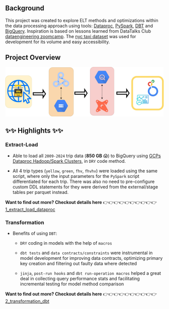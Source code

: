 ## Background

This project was created to explore ELT methods and optimizations within the data processing approach using tools: [Dataproc](https://cloud.google.com/dataproc?hl=en), [PySpark](https://spark.apache.org/docs/latest/api/python/index.html), [DBT](https://www.getdbt.com/) and [BigQuery](https://cloud.google.com/bigquery/docs/introduction). Inspiration is based on lessons learned from DataTalks Club [dataengineering zoomcamp](https://github.com/DataTalksClub/data-engineering-zoomcamp). The [nyc taxi dataset](https://www.nyc.gov/site/tlc/about/tlc-trip-record-data.page) was used for development for its volume and easy accessibility. 

## Project Overview 

![pipeline diagram](images/project/pipeline_diagram.jpg)

## ✨✨ Highlights ✨✨

### Extract-Load

- Able to load all `2009-2024` trip data (**850 GB** 😱) to BigQuery using [GCPs Dataproc Hadoop/Spark Clusters](https://cloud.google.com/dataproc?hl=en), in `DRY` code method. 

- All 4 trip types (`yellow`, `green`, `fhv`, `fhvhv`) were loaded using the same script, where only the input parameters for the `PySpark` script differentiated for each trip. There was also no need to pre-configure custom DDL statements for they were derived from the external/stage tables per parquet instead.

**Want to find out more? Checkout details here** 👉👉👉👉👉👉👉👉👉👉 [1_extract_load_dataproc](1_extract_load_dataproc)

### Transformation

- Benefits of using `DBT`: 

    + `DRY` coding in models with the help of `macros`

    + `dbt tests` and `data contracts/constraints` were instrumental in model development for improving data contracts, optimizing primary key creation and filtering out faulty data where detected 

    + `jinja`,  `post-run hooks` and `dbt run-operation macros` helped a great deal in collecting query performance stats and facilitating incremental testing for model method comparison

**Want to find out more? Checkout details here** 👉👉👉👉👉👉👉👉👉👉 [2_transformation_dbt](2_transformation_dbt)